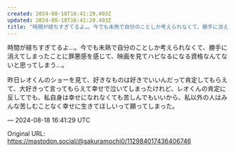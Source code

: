```yaml
---
created: 2024-08-18T16:41:29.493Z
updated: 2024-08-18T16:41:29.493Z
title: "時間が経ちすぎてるよ…。今でも未熟で自分のことしか考えられなくて、勝手に消えてしまったことに罪悪感を感じて、映画を見てハピなるになる資格なんてないと思ってしまう[...]"
---
```


<p>時間が経ちすぎてるよ…。今でも未熟で自分のことしか考えられなくて、勝手に消えてしまったことに罪悪感を感じて、映画を見てハピなるになる資格なんてないと思ってしまう…。</p><p>昨日レオくんのショーを見て、好きなものは好きでいいんだって肯定してもらえて、大好きって言ってもらえて幸せで泣いてしまったけれど、レオくんの肯定に反してでも、私自身は幸せになれなくても苦しんでもいいから、私以外の人はみんな苦しむことなく幸せに生きてほしいって願ってしまった。</p>

&mdash; 2024-08-18 16:41:29 UTC

Original URL: https://mastodon.social/@sakuramochi0/112984017436406746
